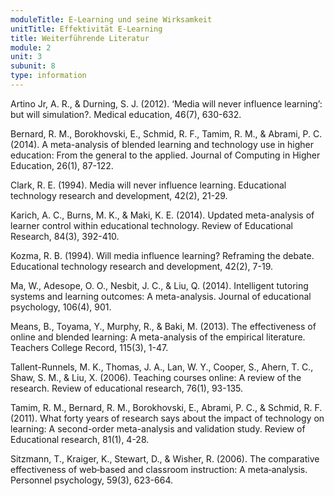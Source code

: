 ```yaml
---
moduleTitle: E-Learning und seine Wirksamkeit
unitTitle: Effektivität E-Learning
title: Weiterführende Literatur
module: 2
unit: 3
subunit: 8
type: information
---
```



Artino Jr, A. R., & Durning, S. J. (2012). ‘Media will never influence learning’: but will simulation?. Medical education, 46(7), 630-632.

Bernard, R. M., Borokhovski, E., Schmid, R. F., Tamim, R. M., & Abrami, P. C. (2014). A meta-analysis of blended learning and technology use in higher education: From the general to the applied. Journal of Computing in Higher Education, 26(1), 87-122.

Clark, R. E. (1994). Media will never influence learning. Educational technology research and development, 42(2), 21-29.

Karich, A. C., Burns, M. K., & Maki, K. E. (2014). Updated meta-analysis of learner control within educational technology. Review of Educational Research, 84(3), 392-410.

Kozma, R. B. (1994). Will media influence learning? Reframing the debate. Educational technology research and development, 42(2), 7-19.

Ma, W., Adesope, O. O., Nesbit, J. C., & Liu, Q. (2014). Intelligent tutoring systems and learning outcomes: A meta-analysis. Journal of educational psychology, 106(4), 901.

Means, B., Toyama, Y., Murphy, R., & Baki, M. (2013). The effectiveness of online and blended learning: A meta-analysis of the empirical literature. Teachers College Record, 115(3), 1-47.

Tallent-Runnels, M. K., Thomas, J. A., Lan, W. Y., Cooper, S., Ahern, T. C., Shaw, S. M., & Liu, X. (2006). Teaching courses online: A review of the research. Review of educational research, 76(1), 93-135.

Tamim, R. M., Bernard, R. M., Borokhovski, E., Abrami, P. C., & Schmid, R. F. (2011). What forty years of research says about the impact of technology on learning: A second-order meta-analysis and validation study. Review of Educational research, 81(1), 4-28.

Sitzmann, T., Kraiger, K., Stewart, D., & Wisher, R. (2006). The comparative effectiveness of web‐based and classroom instruction: A meta‐analysis. Personnel psychology, 59(3), 623-664.



